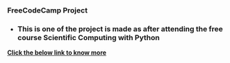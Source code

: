 ### FreeCodeCamp Project

- <h3> This is one of the project is made as after attending the free course <b>Scientific Computing with Python<b> </h3>

[Click the below link to know more](https://www.freecodecamp.org/learn/scientific-computing-with-python)